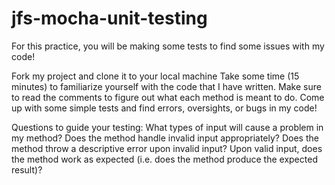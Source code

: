 # jfs-mocha-unit-testing

For this practice, you will be making some tests to find some issues with my code!

Fork my project and clone it to your local machine
Take some time (15 minutes) to familiarize yourself with the code that I have written.  Make sure to read the comments to figure out what each method is meant to do.
Come up with some simple tests and find errors, oversights, or bugs in my code!

Questions to guide your testing:
  What types of input will cause a problem in my method?
  Does the method handle invalid input appropriately?
  Does the method throw a descriptive error upon invalid input?
  Upon valid input, does the method work as expected (i.e. does the method produce the expected result)?